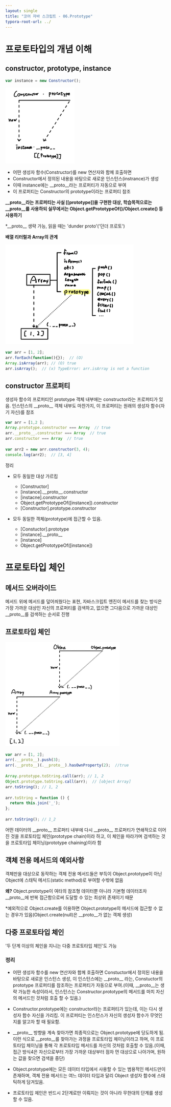 ```yaml
---
layout: single
title: "코어 자바 스크립트 - 06.Prototype"
typora-root-url: ../
---
```


# 프로토타입의 개념 이해

## constructor, prototype, instance
```javascript
var instance = new Constructor();
```
![Prototype](/images/2024-12-17-coreJavaScript6/image.png)

  - 어떤 생성자 함수(Constructor)를 new 연산자와 함께 호출하면
  - Constructor에서 정의된 내용을 바탕으로 새로운 인스턴스(instrance)가 생성
  - 이때 instance에는 __proto__라는 프로퍼티가 자동으로 부여
  - 이 프로퍼티는 Constructor의 prototype이라는 프로퍼티 참조

**\_\_proto__라는 프로퍼티는 사실 [[prototype]]을 구현한 대상, 학습목적으로는 __proto__를 사용하되 실무에서는 Object.getPrototypeOf()/Object.create() 등 사용하기**

*\_\_proto__ 생략 가능, 읽을 때는 'dunder proto'('던더 프로토')

**배열 리터럴과 Array의 관계**

![Array](/images/2024-12-17-coreJavaScript6/image2.png)

```javascript
var arr = [1, 2];
arr.forEach(function(){});  // (O)
Array.isArray(arr); // (O) true
arr.isArray();  // (x) TypeError: arr.isArray is not a function
```

## constructor 프로퍼티
생성자 함수의 프로퍼티인 prototype 객체 내부에는 constructor라는 프로퍼티가 있음. 인스턴스의 \_\_proto__ 객체 내부도 마찬가지, 이 프로퍼티는 원래의 생성자 함수(자기 자신)를 참조

```javascript
var arr = [1,2 ];
Array.prototype.constructor === Array  // true
arr.__proto__.constructor === Array  // true
arr.constructor === Array  // true

var arr2 = new arr.constructor(3, 4);
console.log(arr2);  // [3, 4]
```

정리
- 모두 동일한 대상 가르킴
  - [Constructor]
  - [instance].\_\_proto__.constructor
  - [instacne].constructor
  - Object.getPrototypeOf([instance]).constructor
  - [Constructor].prototype.constructor

- 모두 동일한 객체(prototype)에 접근할 수 있음.
  - [Constuctor].prototype
  - [instance].\_\_proto__
  - [instance]
  - Object.getPrototypeOf([instance])

# 프로토타입 체인

## 메서드 오버라이드
메서드 위에 메서드를 덮어씌웠다는 표현, 자바스크립트 엔진이 메서드를 찾는 방식은 가장 가까운 대상인 자신의 프로퍼티를 검색하고, 없으면 그다음으로 가까운 대상인 __proto__를 검색하는 순서로 진행

## 프로토타입 체인
![프로토타입 체인](/images/2024-12-17-coreJavaScript6/image3.png)

```javascript
var arr = [1, 2];
arr(.__proto__).push(3);
arr(.__proto__)(.__proto__).hasOwnProperty(2);  //true

Array.prototype.toString.call(arr); // 1, 2
Object.prototype.toString.call(arr);  // [object Array]
arr.toString(); // 1, 2

arr.toString = function () {
  return this.join('_');
};

arr.toString(); // 1_2
```

어떤 데이터의 \_\_proto__ 프로퍼티 내부에 다시 \_\_proto__ 프로퍼티가 연쇄적으로 이어진 것을 프로토타입 체인(prototype chain)이라 하고, 이 체인을 따라가며 검색하는 것을 프로토타입 체이닝(prototype chaining)이라 함

## 객체 전용 메서드의 예외사항
객체만을 대상으로 동작하는 객체 전용 메서드들은 부득이 Object.prototype이 아닌 Object에 스태틱 메서드(static method)로 부여할 수밖에 없음

**왜?** Object.prototype이 여타의 참조형 데이터뿐 아니라 기본형 데이터조차 __proto__에 반복 접근함으로써 도달할 수 있는 최상위 존재이기 때문

*예외적으로 Object.create를 이용하면 Object.prototype의 메서드에 접근할 수 없는 경우가 있음(Object.create(null)은 __proto__가 없는 객체 생성)

## 다중 프로토타입 체인
'두 단계 이상의 체인을 지니는 다중 프로토타입 체인'도 가능


### 정리
- 어떤 생성자 함수를 new 연산자와 함께 호출하면 Constuctor에서 정의된 내용을 바탕으로 새로운 인스턴스 생성, 이 인스턴스에는 \_\_proto__ 라는, Constuctor의 prototype 프로퍼티를 참조하는 프로퍼티가 자동으로 부여.(이때, __proto__는 생략 가능한 속성이라서, 인스턴스는 Constructor.prototype의 메서드를 마치 자신의 메서드인 것처럼 호출 할 수 있음.)

- Constructor.prototype에는 constructor라는 프로퍼티가 있는데, 이는 다시 생성자 함수 자신을 가리킴. 이 프로퍼티는 인스턴스가 자신의 생성자 함수가 무엇인지를 알고자 할 때 필요함.

- \_\_proto__ 방향을 계속 찾아가면 최종적으로는 Object.prototype에 당도하게 됨. 이런 식으로 \_\_proto__를 찾아가는 과정을 프로토타입 체이닝이라고 하며, 이 프로토타입 체이닝을 통해 각 프로토타입 메서드를 자신의 것처럼 호출할 수 있음.(이때, 접근 방식4은 자신으로부터 가장 가까운 대상부터 점차 먼 대상으로 나아가며, 원하는 값을 찾으면 검색을 중단)

- Object.prototype에는 모든 데이터 타입에서 사용할 수 있는 범용적인 메서드만이 존재하며, 객체 전용 메서드는 여느 데이터 타입과 달리 Object 생성자 함수에 스태틱하게 담겨있음.

- 프로토타입 체인은 반드시 2단계로만 이뤄지는 것이 아니라 무한대의 단계를 생성할 수 있음.

